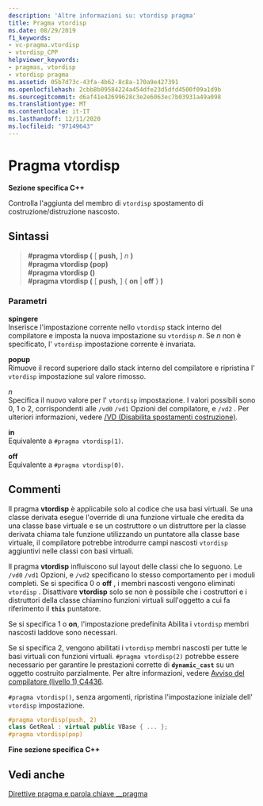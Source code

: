 ```yaml
---
description: 'Altre informazioni su: vtordisp pragma'
title: Pragma vtordisp
ms.date: 08/29/2019
f1_keywords:
- vc-pragma.vtordisp
- vtordisp_CPP
helpviewer_keywords:
- pragmas, vtordisp
- vtordisp pragma
ms.assetid: 05b7d73c-43fa-4b62-8c8a-170a9e427391
ms.openlocfilehash: 2cbb8b09584224a454dfe23d5dfd4500f09a1d9b
ms.sourcegitcommit: d6af41e42699628c3e2e6063ec7b03931a49a098
ms.translationtype: MT
ms.contentlocale: it-IT
ms.lasthandoff: 12/11/2020
ms.locfileid: "97149643"
---
```

# <a name="vtordisp-pragma"></a>Pragma vtordisp

**Sezione specifica C++**

Controlla l'aggiunta del membro di `vtordisp` spostamento di costruzione/distruzione nascosto.

## <a name="syntax"></a>Sintassi

> **#pragma vtordisp (** [ **push,** ] *n* **)**\
> **#pragma vtordisp (pop)**\
> **#pragma vtordisp ()**\
> **#pragma vtordisp (** [ **push,** ] { **on**  |  **off** } **)**

### <a name="parameters"></a>Parametri

**spingere**\
Inserisce l'impostazione corrente nello `vtordisp` stack interno del compilatore e imposta la nuova impostazione su `vtordisp` *n*.  Se *n* non è specificato, l' `vtordisp` impostazione corrente è invariata.

**popup**\
Rimuove il record superiore dallo stack interno del compilatore e ripristina l' `vtordisp` impostazione sul valore rimosso.

*n*\
Specifica il nuovo valore per l' `vtordisp` impostazione. I valori possibili sono 0, 1 o 2, corrispondenti alle `/vd0` `/vd1` Opzioni del compilatore, e `/vd2` . Per ulteriori informazioni, vedere [/VD (Disabilita spostamenti costruzione)](../build/reference/vd-disable-construction-displacements.md).

**in**\
Equivalente a `#pragma vtordisp(1)`.

**off**\
Equivalente a `#pragma vtordisp(0)`.

## <a name="remarks"></a>Commenti

Il pragma **vtordisp** è applicabile solo al codice che usa basi virtuali. Se una classe derivata esegue l'override di una funzione virtuale che eredita da una classe base virtuale e se un costruttore o un distruttore per la classe derivata chiama tale funzione utilizzando un puntatore alla classe base virtuale, il compilatore potrebbe introdurre campi nascosti `vtordisp` aggiuntivi nelle classi con basi virtuali.

Il pragma **vtordisp** influiscono sul layout delle classi che lo seguono. Le `/vd0` `/vd1` Opzioni, e `/vd2` specificano lo stesso comportamento per i moduli completi. Se si specifica 0 o **off** , i membri nascosti vengono eliminati `vtordisp` . Disattivare **vtordisp** solo se non è possibile che i costruttori e i distruttori della classe chiamino funzioni virtuali sull'oggetto a cui fa riferimento il **`this`** puntatore.

Se si specifica 1 o **on**, l'impostazione predefinita Abilita i `vtordisp` membri nascosti laddove sono necessari.

Se si specifica 2, vengono abilitati i `vtordisp` membri nascosti per tutte le basi virtuali con funzioni virtuali.  `#pragma vtordisp(2)` potrebbe essere necessario per garantire le prestazioni corrette di **`dynamic_cast`** su un oggetto costruito parzialmente. Per altre informazioni, vedere [Avviso del compilatore (livello 1) C4436](../error-messages/compiler-warnings/compiler-warning-level-1-c4436.md).

`#pragma vtordisp()`, senza argomenti, ripristina l'impostazione iniziale dell' `vtordisp` impostazione.

```cpp
#pragma vtordisp(push, 2)
class GetReal : virtual public VBase { ... };
#pragma vtordisp(pop)
```

**Fine sezione specifica C++**

## <a name="see-also"></a>Vedi anche

[Direttive pragma e parola chiave __pragma](../preprocessor/pragma-directives-and-the-pragma-keyword.md)
